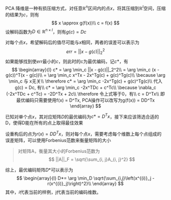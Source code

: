 PCA 降维是一种有损压缩方式，对任意$\mathbb R^n$区间内的点$x$，将其压缩到$\mathbb R^l$空间，压缩的结果为$c$，则有
$$
x \approx g(f(x))\\
c = f(x)
$$
设解码函数为$D \in \mathbb R^{n \times l}$，则有$g(c) = Dc$

对每个点$x$，希望解码后的值尽可能与$x$相同，两者的误差可以表示为
$$
err = ||x - g(c)||_2^2
$$
如果能够找到使$err$最小的$c$，则此时的c为最优编码，记$c*$，有
$$
\begin{array}{l}
c* = \arg \min_c ||x - g(c)||_2^2\\
= \arg \min_c (x - g(c))^T(x - g(c))\\
= \arg \min_c x^Tx - 2x^Tg(c) + g(c)^Tg(c)\\
\because \arg \min_c 与 x无关\\
\therefore c* = \arg \min_c -2x^Tg(c) + g(c)^Tg(c)\\
代入g(c) = Dc, 有\\
c* = \arg \min_c -2x^TDc + c^Tc\\
\because \nabla_c (-2x^TDc + c^Tc) = -2D^Tx + 2c\\
\therefore 令上式等于0，有\\
c = D^Tx\\
即最优编码只需要使用f(x) = D^Tx, PCA操作可以改写为g(f(x)) = DD^Tx
\end{array}
$$
 

已知对单个点$x$，其对应矩阵$D$的最优编码为$c* = D^Tx$，接下来应该筛选合适的D，使得D能在所有的点上取得最佳效果

设重构后的点为$r(x) = DD^Tx$，则对每个点$x$，需要考虑每个维数上每个点组成的误差矩阵，可以使用Forbenius范数来衡量矩阵的大小

> 对矩阵A，衡量其大小的Forbenius范数为
> $$
> ||A||_F = \sqrt{\sum_{i, j}A_{i, j}^2}
> $$

综上，最优编码矩阵$D*$可以表示为
$$
\begin{array}{l}
D*= \arg \min_D \sqrt{\sum_{i,j}\left(x^{(i)}_j - r(x^{(i)}_j)\right)^2}\\
\end{array}
$$
其中，$i$代表当前的样例，j代表当前的编码维数。